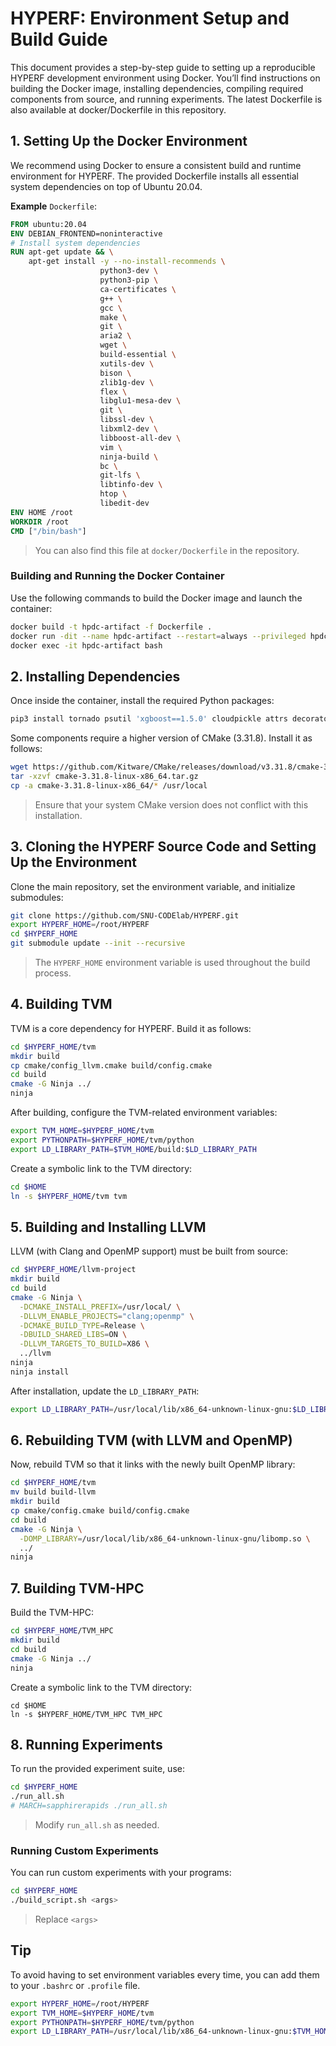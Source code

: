 # HYPERF: Environment Setup and Build Guide
This document provides a step-by-step guide to setting up a reproducible HYPERF development environment using Docker.
You’ll find instructions on building the Docker image, installing dependencies, compiling required components from source, and running experiments.
The latest Dockerfile is also available at docker/Dockerfile in this repository.

## 1. Setting Up the Docker Environment
We recommend using Docker to ensure a consistent build and runtime environment for HYPERF.
The provided Dockerfile installs all essential system dependencies on top of Ubuntu 20.04.

**Example** `Dockerfile`:
```dockerfile
FROM ubuntu:20.04
ENV DEBIAN_FRONTEND=noninteractive
# Install system dependencies
RUN apt-get update && \
    apt-get install -y --no-install-recommends \
                    python3-dev \
                    python3-pip \
                    ca-certificates \
                    g++ \
                    gcc \
                    make \
                    git \
                    aria2 \
                    wget \
                    build-essential \
                    xutils-dev \
                    bison \
                    zlib1g-dev \
                    flex \
                    libglu1-mesa-dev \
                    git \
                    libssl-dev \
                    libxml2-dev \
                    libboost-all-dev \
                    vim \
                    ninja-build \
                    bc \
                    git-lfs \
                    libtinfo-dev \
                    htop \
                    libedit-dev
ENV HOME /root
WORKDIR /root
CMD ["/bin/bash"]
```
> You can also find this file at `docker/Dockerfile` in the repository.

### Building and Running the Docker Container
Use the following commands to build the Docker image and launch the container:
```bash
docker build -t hpdc-artifact -f Dockerfile .
docker run -dit --name hpdc-artifact --restart=always --privileged hpdc-artifact /bin/bash
docker exec -it hpdc-artifact bash
```

## 2. Installing Dependencies
Once inside the container, install the required Python packages:
```bash
pip3 install tornado psutil 'xgboost==1.5.0' cloudpickle attrs decorator numpy typing_extensions pytest pygments
```

Some components require a higher version of CMake (3.31.8). Install it as follows:
```bash
wget https://github.com/Kitware/CMake/releases/download/v3.31.8/cmake-3.31.8-linux-x86_64.tar.gz
tar -xzvf cmake-3.31.8-linux-x86_64.tar.gz
cp -a cmake-3.31.8-linux-x86_64/* /usr/local
```
> Ensure that your system CMake version does not conflict with this installation.

## 3. Cloning the HYPERF Source Code and Setting Up the Environment
Clone the main repository, set the environment variable, and initialize submodules:
```bash
git clone https://github.com/SNU-CODElab/HYPERF.git
export HYPERF_HOME=/root/HYPERF
cd $HYPERF_HOME
git submodule update --init --recursive
```
> The `HYPERF_HOME` environment variable is used throughout the build process.

## 4. Building TVM
TVM is a core dependency for HYPERF. Build it as follows:

```bash
cd $HYPERF_HOME/tvm
mkdir build
cp cmake/config_llvm.cmake build/config.cmake
cd build
cmake -G Ninja ../
ninja
```

After building, configure the TVM-related environment variables:
```bash
export TVM_HOME=$HYPERF_HOME/tvm
export PYTHONPATH=$HYPERF_HOME/tvm/python
export LD_LIBRARY_PATH=$TVM_HOME/build:$LD_LIBRARY_PATH
```

Create a symbolic link to the TVM directory:
```bash
cd $HOME
ln -s $HYPERF_HOME/tvm tvm
```

## 5. Building and Installing LLVM
LLVM (with Clang and OpenMP support) must be built from source:
```bash
cd $HYPERF_HOME/llvm-project
mkdir build
cd build
cmake -G Ninja \
  -DCMAKE_INSTALL_PREFIX=/usr/local/ \
  -DLLVM_ENABLE_PROJECTS="clang;openmp" \
  -DCMAKE_BUILD_TYPE=Release \
  -DBUILD_SHARED_LIBS=ON \
  -DLLVM_TARGETS_TO_BUILD=X86 \
  ../llvm
ninja
ninja install
```

After installation, update the `LD_LIBRARY_PATH`:
```bash
export LD_LIBRARY_PATH=/usr/local/lib/x86_64-unknown-linux-gnu:$LD_LIBRARY_PATH
```

## 6. Rebuilding TVM (with LLVM and OpenMP)
Now, rebuild TVM so that it links with the newly built OpenMP library:

```bash
cd $HYPERF_HOME/tvm
mv build build-llvm
mkdir build
cp cmake/config.cmake build/config.cmake
cd build
cmake -G Ninja \
  -DOMP_LIBRARY=/usr/local/lib/x86_64-unknown-linux-gnu/libomp.so \
  ../
ninja
```

## 7. Building TVM-HPC
Build the TVM-HPC:
```bash
cd $HYPERF_HOME/TVM_HPC
mkdir build
cd build
cmake -G Ninja ../
ninja
```

Create a symbolic link to the TVM directory:
```
cd $HOME
ln -s $HYPERF_HOME/TVM_HPC TVM_HPC
```

## 8. Running Experiments
To run the provided experiment suite, use:
```bash
cd $HYPERF_HOME
./run_all.sh
# MARCH=sapphirerapids ./run_all.sh
```
> Modify `run_all.sh` as needed.

### Running Custom Experiments
You can run custom experiments with your programs:
```bash
cd $HYPERF_HOME
./build_script.sh <args>
```
> Replace `<args>`

## Tip
To avoid having to set environment variables every time, you can add them to your `.bashrc` or `.profile` file.
```bash
export HYPERF_HOME=/root/HYPERF
export TVM_HOME=$HYPERF_HOME/tvm
export PYTHONPATH=$HYPERF_HOME/tvm/python
export LD_LIBRARY_PATH=/usr/local/lib/x86_64-unknown-linux-gnu:$TVM_HOME/build:$LD_LIBRARY_PATH
```
